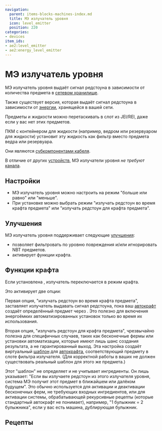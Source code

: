 ```yaml
---
navigation:
  parent: items-blocks-machines-index.md
  title: МЭ излучатель уровня
  icon: level_emitter
  position: 220
categories:
- devices
item_ids:
- ae2:level_emitter
- ae2:energy_level_emitter
---
```


# МЭ излучатель уровня

<GameScene zoom="8" background="transparent">
  <ImportStructure src="../assets/blocks/level_emitter.snbt" />
</GameScene>

МЭ излучатель уровня выдаёт сигнал редстоуна в зависимости от количества предмета в [сетевом хранилище](../ae2-mechanics/import-export-storage.md).

Также существует версия, которая выдаёт сигнал редстоуна в зависимости от [энергии](../ae2-mechanics/energy.md), хранящейся в вашей сети.

Предметы и жидкости можно перетаскивать в слот из JEI/REI, даже если у вас нет этих предметов.

ПКМ с контейнером для жидкости (например, ведром или резервуаром для жидкости) установит эту жидкость как фильтр вместо предмета ведра или резервуара.

Они являются [субкомпонентами кабеля](../ae2-mechanics/cable-subparts.md).

В отличие от других [устройств](../ae2-mechanics/devices.md), МЭ излучатели уровня *не требуют* [канала](../ae2-mechanics/channels.md).

## Настройки

* МЭ излучатель уровня можно настроить на режим "больше или равно" или "меньше".
* При установке <ItemLink id="crafting_card" /> можно выбрать режим "излучать редстоун во время крафта предмета" или "излучать редстоун для крафта предмета".

## Улучшения

МЭ излучатель уровня поддерживает следующие [улучшения](upgrade_cards.md):

* <ItemLink id="fuzzy_card" /> позволяет фильтровать по уровню повреждения и/или игнорировать NBT предметов.
* <ItemLink id="crafting_card" /> активирует функции крафта.

## Функции крафта

Если установлена <ItemLink id="crafting_card" />, излучатель переключается в режим крафта.

Это активирует две опции:

Первая опция, "излучать редстоун во время крафта предмета", заставляет излучатель выдавать сигнал редстоуна, пока ваш [автокрафт](../ae2-mechanics/autocrafting.md) создаёт определённый предмет через <ItemLink id="pattern_provider" />. Это полезно для включения энергоёмких автоматизированных установок только во время их использования.

Вторая опция, "излучать редстоун для крафта предмета", чрезвычайно полезна для специфичных случаев, таких как бесконечные фермы или установки автоматизации, которые имеют лишь шанс создания результата, а не гарантированный выход. Эта настройка создаёт виртуальный [шаблон](patterns.md) для [автокрафта](../ae2-mechanics/autocrafting.md), соответствующий предмету в слоте фильтра излучателя. (Для корректной работы в ваших <ItemLink id="pattern_provider" /> не должен существовать реальный шаблон для этого же предмета.)

Этот "шаблон" не определяет и не учитывает ингредиенты. Он лишь указывает: "Если вы излучаете редстоун из этого излучателя уровня, система МЭ получит этот предмет в ближайшем или далёком будущем". Это обычно используется для активации и деактивации бесконечных ферм, не требующих входных ингредиентов, или для активации системы, обрабатывающей рекурсивные рецепты (которые стандартный автокрафт не понимает), например, "1 булыжник = 2 булыжника", если у вас есть машина, дублирующая булыжник.

## Рецепты

<Row>
  <RecipeFor id="level_emitter" />
  <RecipeFor id="energy_level_emitter" />
</Row>